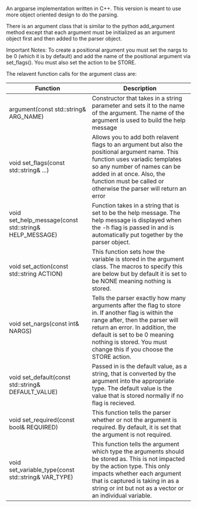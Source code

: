 An argparse implementation written in C++. This version is meant to use more object oriented design to do the parsing.


There is an argument class that is similar to the python add_argument method except that each argument must be initialized as an argument object first and then added to the parser object. 

Important Notes:
To create a positional argument you must set the nargs to be 0 (which it is by default) and add the name of the positional argument via set_flags(). You must also set the action to be STORE. 

The relavent function calls for the argument class are:

| Function | Description |
|------|------|
|argument(const std::string& ARG_NAME) | Constructor that takes in a string parameter and sets it to the name of the argument. The name of the argument is used to build the help message|
|void set_flags(const std::string& ...) | Allows you to add both relavent flags to an argument but also the positional argument name. This function uses variadic templates so any number of names can be added in at once. Also, the function must be called or otherwise the parser will return an error |
|void set_help_message(const std::string& HELP_MESSAGE) | Function takes in a string that is set to be the help message. The help message is displayed when the -h flag is passed in and is automatically put together by the parser object. |
|void set_action(const std::string ACTION)| This function sets how the variable is stored in the argument class. The macros to specify this are below but by default it is set to be NONE meaning nothing is stored.|
|void set_nargs(const int& NARGS)| Tells the parser exactly how many arguments after the flag to store in. If another flag is within the range after, then the parser will return an error. In addition, the default is set to be 0 meaning nothing is stored. You must change this if you choose the STORE action. |
|void set_default(const std::string& DEFAULT_VALUE)| Passed in is the default value, as a string, that is converted by the argument into the appropriate type. The default value is the value that is stored normally if no flag is recieved.|
|void set_required(const bool& REQUIRED)| This function tells the parser whether or not the argument is required. By default, it is set that the argument is not required.|
|void set_variable_type(const std::string& VAR_TYPE)| This function tells the argument which type the arguments should be stored as. This is not impacted by the action type. This only impacts whether each argument that is captured is taking in as a string or int but not as a vector or an individual variable.|



